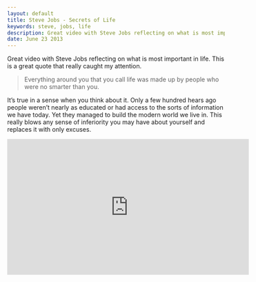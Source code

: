 ```yaml
---
layout: default
title: Steve Jobs - Secrets of Life
keywords: steve, jobs, life
description: Great video with Steve Jobs reflecting on what is most important in life. This is a great quote that really caught my attention.
date: June 23 2013
---
```


Great video with Steve Jobs reflecting on what is most important in life. This is a great quote that really caught my attention.

> Everything around you that you call life was made up by people who were no smarter than you.

It’s true in a sense when you think about it. Only a few hundred hears ago people weren’t nearly as educated or had access to the sorts of information we have today. Yet they managed to build the modern world we live in. This really blows any sense of inferiority you may have about yourself and replaces it with only excuses.

<iframe width="560" height="315" src="http://www.youtube.com/embed/kYfNvmF0Bqw" frameborder="0" allowfullscreen=""></iframe>
